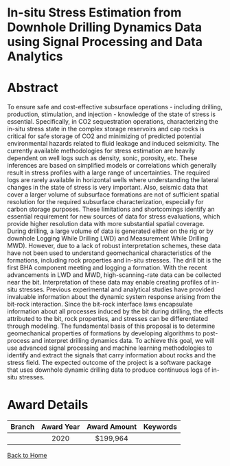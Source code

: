
In-situ Stress Estimation from Downhole Drilling Dynamics Data using Signal Processing and Data Analytics
=========================================================================================================

# Abstract


To ensure safe and cost-effective subsurface operations - including drilling, production, stimulation, and injection - knowledge of the state of stress is essential. Specifically, in CO2 sequestration operations, characterizing the in-situ stress state in the complex storage reservoirs and cap rocks is critical for safe storage of CO2 and minimizing of predicted potential environmental hazards related to fluid leakage and induced seismicity. The currently available methodologies for stress estimation are heavily dependent on well logs such as density, sonic, porosity, etc. These inferences are based on simplified models or correlations which generally result in stress profiles with a large range of uncertainties. The required logs are rarely available in horizontal wells where understanding the lateral changes in the state of stress is very important. Also, seismic data that cover a larger volume of subsurface formations are not of sufficient spatial resolution for the required subsurface characterization, especially for carbon storage purposes. These limitations and shortcomings identify an essential requirement for new sources of data for stress evaluations, which provide higher resolution data with more substantial spatial coverage. During drilling, a large volume of data is generated either on the rig or by downhole Logging While Drilling LWD) and Measurement While Drilling MWD). However, due to a lack of robust interpretation schemes, these data have not been used to understand geomechanical characteristics of the formations, including rock properties and in-situ stresses. The drill bit is the first BHA component meeting and logging a formation. With the recent advancements in LWD and MWD, high-scanning-rate data can be collected near the bit. Interpretation of these data may enable creating profiles of in-situ stresses. Previous experimental and analytical studies have provided invaluable information about the dynamic system response arising from the bit-rock interaction. Since the bit-rock interface laws encapsulate information about all processes induced by the bit during drilling, the effects attributed to the bit, rock properties, and stresses can be differentiated through modeling. The fundamental basis of this proposal is to determine geomechanical properties of formations by developing algorithms to post-process and interpret drilling dynamics data. To achieve this goal, we will use advanced signal processing and machine learning methodologies to identify and extract the signals that carry information about rocks and the stress field. The expected outcome of the project is a software package that uses downhole dynamic drilling data to produce continuous logs of in-situ stresses.  

# Award Details

|Branch|Award Year|Award Amount|Keywords|
| :---: | :---: | :---: | :---: |
||2020|$199,964||
  
  


[Back to Home](https://github.com/chrischow/dod_sbir_awards#813)